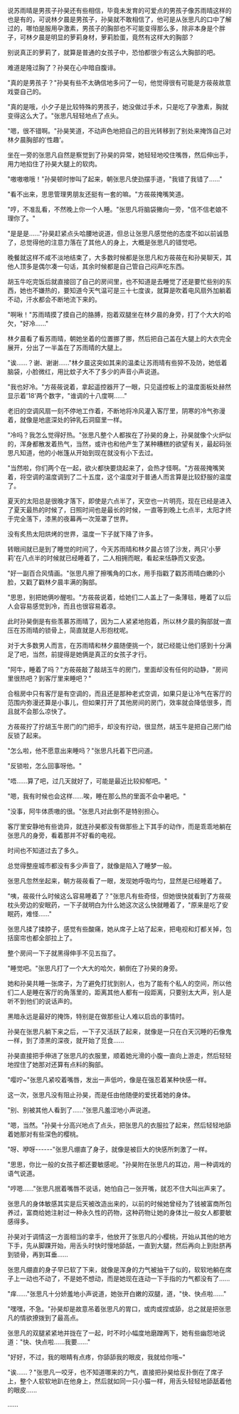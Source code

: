 <link rel="stylesheet" href="../../styles/text.css" />

说苏雨晴是男孩子孙昊还有些相信，毕竟未发育的可爱点的男孩子像苏雨晴这样的也是有的，可说林夕晨是男孩子，孙昊就不敢相信了，他可是从张思凡的口中了解过的，哪怕是服用孕激素，男孩子的胸部也不可能变得那么多，除非本身是个胖子，可林夕晨是明显的萝莉身材，萝莉脸蛋，竟然有这样大的胸部？

别说真正的萝莉了，就算是普通的女孩子中，恐怕都很少有这么大胸部的吧。

难道是隆过胸了？孙昊在心中暗自腹诽。

"真的是男孩子？"孙昊有些不太确信地多问了一句，他觉得很有可能是方莜莜故意戏耍自己的。

"真的是哦，小夕子是比较特殊的男孩子，她没做过手术，只是吃了孕激素，胸就变得这么大了。"张思凡轻轻地点了点头。

"嗯，很不错啊。"孙昊笑道，不动声色地把自己的目光转移到了别处来掩饰自己对林夕晨胸部的'性趣'。

坐在一旁的张思凡自然是察觉到了孙昊的异常，她轻轻地咬住嘴唇，然后伸出手，用力地掐住了孙昊大腿上的软肉。

"嗷嗷嗷哦！"孙昊顿时惨叫了起来，朝张思凡使劲摆手道，"我错了我错了......"

"看不出来，思思管理男朋友还挺有一套的嘛。"方莜莜掩嘴笑道。

"哼，不准乱看，不然晚上你一个人睡。"张思凡将脑袋撇向一旁，"信不信老娘不理你了。"

"是是是......"孙昊赶紧点头哈腰地说道，但总让张思凡感觉他的态度不如以前诚恳了，总觉得他的注意力落在了其他人的身上，大概是张思凡的错觉吧。

晚餐就这样不咸不淡地结束了，大多数时候都是张思凡和方莜莜在和孙昊聊天，其他人顶多是偶尔凑一句话，其余时候都是自己管自己闷声吃东西。

胡玉牛吃完饭后就直接回了自己的房间里，也不知道是去睡觉了还是要忙些别的东西，她也不嫌热的，要知道今天气温可是三十七度诶，就算是吹着电风扇外加躺着不动，汗水都会不断地流下来的。

"啊啾！"苏雨晴摸了摸自己的胳膊，抱着双腿坐在林夕晨的身旁，打了个大大的哈欠，"好冷......"

林夕晨看了看苏雨晴，朝她坐着的位置挪了挪，然后把自己盖在大腿上的大衣完全展开，分出了一半盖在了苏雨晴的大腿上。

"诶......？谢、谢谢......"林夕晨这突如其来的温柔让苏雨晴有些猝不及防，她低着脑袋，小脸微红，用比蚊子大不了多少的声音小声说道。

"我也好冷。"方莜莜说着，拿起遥控器开了一眼，只见遥控板上的温度面板处赫然显示着'18'两个数字，"谁调的十八度啊......"

老旧的空调风扇一刻不停地工作着，不断地将冷风灌入客厅里，阴寒的冷气弥漫着，就像是地底深处的钟乳石洞窟里一样。

"冷吗？我怎么觉得好热。"张思凡整个人都挨在了孙昊的身上，孙昊就像个火炉似的，浑身都散发着热气，当然，或许也和他产生了某种糟糕的欲望有关，最起码张思凡知道，他的小帐篷从开始到现在就没有小下去过。

"当然啦，你们两个在一起，欲火都快要烧起来了，会热才怪啊。"方莜莜掩嘴笑着，将空调的温度调到了二十五度，这个温度对于普通人而言算是比较舒服的温度了。

夏天的太阳总是很晚才落下，即使是六点半了，天空也一片明亮，现在已经是进入了夏天最热的时候了，日照时间也是最长的时候，一直等到晚上七点半，太阳才终于完全落下，漆黑的夜幕再一次笼罩了世界。

没有炙热太阳烘烤的世界，温度一下子就下降了许多。

转眼间就已是到了睡觉的时间了，今天苏雨晴和林夕晨占领了沙发，两只'小萝莉'在八点半的时候就已经睡着了，二人相拥而眠，看起来恬静而又安逸。

"好一副百合风情画。"张思凡擦了擦嘴角的口水，用手指戳了戳苏雨晴白嫩的小脸，又戳了戳林夕晨丰满的胸部。

"思思，别把她俩吵醒啦。"方莜莜说着，给她们二人盖上了一条薄毯，睡着了以后人会容易感觉到冷，而且也很容易着凉。

此时孙昊倒是有些羡慕苏雨晴了，因为二人紧紧地抱着，所以林夕晨的胸部就一直压在苏雨晴的锁骨上，简直就是人形抱枕呢。

对于大多数男人而言，在苏雨晴和林夕晨随便挑一个，就已经能让他们感到十分满足了吧，当然，前提得是她俩是真正的女孩子才行。

"阿牛，睡着了吗？"方莜莜敲了敲胡玉牛的房门，里面却没有任何的动静，"房间里很热吧？到客厅里来睡吧？"

合租房中只有客厅是有空调的，而且还是那种老式空调，如果只是让冷气在客厅的范围内弥漫还算是小事儿，但如果打开了其他房间的房门，效率就会降低很多，而且就不会那么凉快了。

方莜莜拧了拧胡玉牛房门的门把手，却没有拧动，很显然，胡玉牛是把自己房门给反锁了起来。

"怎么啦，他不愿意出来睡吗？"张思凡托着下巴问道。

"反锁啦，怎么回事呀他。"

"唔......算了吧，过几天就好了，可能是最近比较抑郁吧。"

"嗯，我有时候也会这样......唉，睡在那么热的里面不会中暑吧。"

"没事，阿牛体质嗷的很。"张思凡对此倒不是特别担心。

客厅里安静地有些诡异，就连孙昊都没有做那些上下其手的动作，而是乖乖地躺在张思凡的身旁，看着那并不好看的电视。

时间也不知道过去了多久。

总觉得整座城市都没有多少声音了，就像是陷入了睡梦一般。

张思凡忽然坐起来，朝方莜莜看了一眼，发现她呼吸均匀，显然是已经睡着了。

"咦，莜莜什么时候这么容易睡着了？"张思凡有些奇怪，但她很快就看到了方莜莜枕头旁边的安眠药，一下子就明白为什么她这次这么快就睡着了，"原来是吃了安眠药，难怪......"

张思凡揉了揉脖子，感觉有些酸痛，她从席子上站了起来，把电视和灯都关掉，包括窗帘也都全部拉上了。

整个房间一下子就黑得伸手不见五指了。

"睡觉吧。"张思凡打了一个大大的哈欠，躺倒在了孙昊的身旁。

她和孙昊共睡一张席子，为了避免打扰到别人，也为了能有个私人的空间，所以他们二人是睡在客厅的角落里的，距离其他人都有一段距离，只要别太大声，别人是听不到他们的说话声的。

黑暗永远是最好的掩饰，特别是在做那些让人难以启齿的事情时。

孙昊在张思凡躺下来之后，一下子又活跃了起来，就像是一只在白天沉睡的石像鬼一样，到了漆黑的深夜，就开始了觅食......

孙昊直接把手伸进了张思凡的衣服里，顺着她光滑的小腹一直向上游走，然后轻轻地捏住了她那对还算有点料的胸部。

"嘤咛\~"张思凡紧咬着嘴唇，发出一声低吟，像是在强忍着某种快感一样。

这一次，张思凡没有阻止孙昊，而是任由他随便的爱抚着她的身体。

"别、别被其他人看到了......"张思凡羞涩地小声说道。

"嗯，当然。"孙昊十分高兴地点了点头，把张思凡的衣服拉了起来，然后轻轻地舔着她那对有些深色的樱桃。

"呀、咿呀------"张思凡绷直了身子，就像是被巨大的快感所刺激了一样。

"思思，你比一般的女孩子都还要敏感呢。"孙昊附在张思凡的耳边，用一种调戏的语气说道。

"哼嗯......"张思凡抿着嘴唇不说话，她怕自己一张开嘴，就忍不住大叫出声来了。

张思凡的身体敏感其实是后天被改造出来的，以前的时候她曾经为了钱被富商所包养过，富商给她注射过一种永久性的药物，这种药物让她的身体比一般女人都要敏感得多。

孙昊对于调情这一方面相当的拿手，他放开了张思凡的小樱桃，开始从其他的地方下手，先从脚踝开始，用舌头时快时慢地舔舐，一直到大腿，然后再向上到肚脐再到锁骨，再到耳垂......

张思凡绷直的身子早已软了下来，就像是浑身的力气被抽干了似的，软软地躺在席子上一动也不动了，不是她不想动，而是她现在连动一下手指的力气都没有了......

"痒......"张思凡十分娇羞地小声说道，她张开白嫩的双腿，道，"快、快点啦......"

"嘿嘿，不急。"孙昊却是故意吊着张思凡的胃口，或肉或捏或舔，总之就是把张思凡的情欲撩拨到了最高点。

张思凡的双腿紧紧地并拢在了一起，时不时小幅度地磨蹭两下，她有些幽怨地说道："快、快点啦......我要......"

"好好，不过，我的眼睛有点疼，你舔舔我的眼皮，我就给你哦\~"

"诶......？"张思凡一咬牙，也不知道哪来的力气，直接把孙昊给反扑倒在了席子上，整个人软软地趴在他身上，然后就如同一只小猫一样，用舌头轻轻地舔舐着他的眼皮......

......
